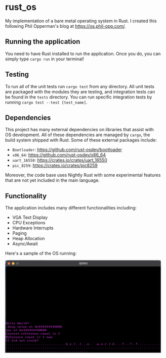 # rust_os 

My implementation of a bare metal operating system in Rust. I created this following Phil Opperman's blog at https://os.phil-opp.com/. 

## Running the application

You need to have Rust installed to run the application. Once you do, you can simply type `cargo run` in your terminal!

## Testing 

To run all of the unit tests run `cargo test` from any directory. All unit tests are packaged with the modules they are testing, and integration tests can be found in the `tests` directory. You can run specific integration tests by running `cargo test --test [test_name]`. 

## Dependencies 
This project has many external dependencies on libraries that assist with OS development. All of these dependencies are managed by `cargo`, the build system shipped with Rust. Some of these external packages include: 
* `Bootloader`: https://github.com/rust-osdev/bootloader
* `x86_64`: https://github.com/rust-osdev/x86_64
* `uart_16550`: https://crates.io/crates/uart_16550
* `pic_8259`: https://crates.io/crates/pic8259

Moreover, the code base uses Nightly Rust with some experimental features that are not yet included in the main language.

## Functionality 

The application includes many different functionalities including: 
* VGA Text Display 
* CPU Exceptions
* Hardware Interrupts
* Paging 
* Heap Allocation
* Async/Await 

Here's a sample of the OS running: 

![Sample execution of OS](./rust_os_image.png)

